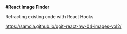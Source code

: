 **#React Image Finder**

Refracting existing code with React Hooks

https://samcia.github.io/goit-react-hw-04-images-vol2/
